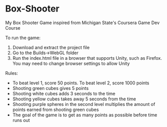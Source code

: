 # Box-Shooter
My Box Shooter Game inspired from Michigan State's Coursera Game Dev Course   

To run the game:  
1. Download and extract the project file
2. Go to the Builds->WebGL folder
3. Run the index.html file in a browser that supports Unity, such as Firefox. You may need to change browser settings to allow Unity  

Rules:  
- To beat level 1, score 50 points. To beat level 2, score 1000 points   
- Shooting green cubes gives 5 points  
- Shooting white cubes adds 3 seconds to the time  
- Shooting yellow cubes takes away 5 seconds from the time  
- Shooting purple spheres in the second level multiplies the amount of points earned from shooting green cubes    
- The goal of the game is to get as many points as possible before time runs out  
